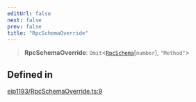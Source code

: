 ```yaml
---
editUrl: false
next: false
prev: false
title: "RpcSchemaOverride"
---
```


> **RpcSchemaOverride**: `Omit`\<[`RpcSchema`](/reference/tevm/decorators/type-aliases/rpcschema/)\[`number`\], `"Method"`\>

## Defined in

[eip1193/RpcSchemaOverride.ts:9](https://github.com/evmts/tevm-monorepo/blob/main/packages/decorators/src/eip1193/RpcSchemaOverride.ts#L9)
